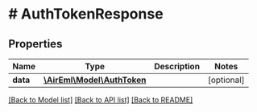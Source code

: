 # # AuthTokenResponse

## Properties

Name | Type | Description | Notes
------------ | ------------- | ------------- | -------------
**data** | [**\AirEml\Model\AuthToken**](AuthToken.md) |  | [optional]

[[Back to Model list]](../../README.md#models) [[Back to API list]](../../README.md#endpoints) [[Back to README]](../../README.md)
